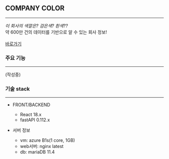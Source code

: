 ## COMPANY COLOR

---
<i>이 회사의 색깔은? 검은색? 흰색??</i><br>
약 600만 건의 데이터를 기반으로 알 수 있는 회사 정보!<br><br>
<a href='https://companycolor.site'>바로가기</a>
### 주요 기능

---
(작성중)


### 기술 stack

---
- FRONT/BACKEND 
  - React 18.x
  - fastAPI 0.112.x
  
- 서버 정보
  - vm: azure B1s(1 core, 1GB)
  - web서버: nginx latest
  - db: mariaDB 11.4

